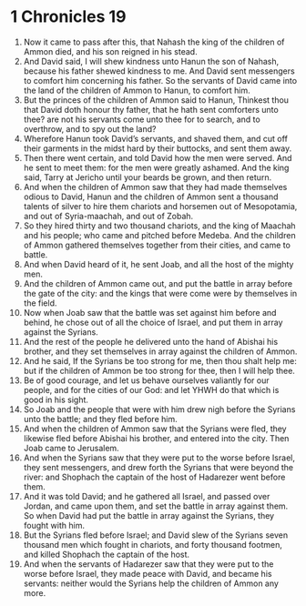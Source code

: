 ﻿# 1 Chronicles  19
1. Now it came to pass after this, that Nahash the king of the children of Ammon died, and his son reigned in his stead. 
2. And David said, I will shew kindness unto Hanun the son of Nahash, because his father shewed kindness to me. And David sent messengers to comfort him concerning his father. So the servants of David came into the land of the children of Ammon to Hanun, to comfort him. 
3. But the princes of the children of Ammon said to Hanun, Thinkest thou that David doth honour thy father, that he hath sent comforters unto thee? are not his servants come unto thee for to search, and to overthrow, and to spy out the land? 
4. Wherefore Hanun took David’s servants, and shaved them, and cut off their garments in the midst hard by their buttocks, and sent them away. 
5. Then there went certain, and told David how the men were served. And he sent to meet them: for the men were greatly ashamed. And the king said, Tarry at Jericho until your beards be grown, and then return. 
6.  And when the children of Ammon saw that they had made themselves odious to David, Hanun and the children of Ammon sent a thousand talents of silver to hire them chariots and horsemen out of Mesopotamia, and out of Syria-maachah, and out of Zobah. 
7. So they hired thirty and two thousand chariots, and the king of Maachah and his people; who came and pitched before Medeba. And the children of Ammon gathered themselves together from their cities, and came to battle. 
8. And when David heard of it, he sent Joab, and all the host of the mighty men. 
9. And the children of Ammon came out, and put the battle in array before the gate of the city: and the kings that were come were by themselves in the field. 
10. Now when Joab saw that the battle was set against him before and behind, he chose out of all the choice of Israel, and put them in array against the Syrians. 
11. And the rest of the people he delivered unto the hand of Abishai his brother, and they set themselves in array against the children of Ammon. 
12. And he said, If the Syrians be too strong for me, then thou shalt help me: but if the children of Ammon be too strong for thee, then I will help thee. 
13. Be of good courage, and let us behave ourselves valiantly for our people, and for the cities of our God: and let YHWH do that which is good in his sight. 
14. So Joab and the people that were with him drew nigh before the Syrians unto the battle; and they fled before him. 
15. And when the children of Ammon saw that the Syrians were fled, they likewise fled before Abishai his brother, and entered into the city. Then Joab came to Jerusalem. 
16.  And when the Syrians saw that they were put to the worse before Israel, they sent messengers, and drew forth the Syrians that were beyond the river: and Shophach the captain of the host of Hadarezer went before them. 
17. And it was told David; and he gathered all Israel, and passed over Jordan, and came upon them, and set the battle in array against them. So when David had put the battle in array against the Syrians, they fought with him. 
18. But the Syrians fled before Israel; and David slew of the Syrians seven thousand men which fought in chariots, and forty thousand footmen, and killed Shophach the captain of the host. 
19. And when the servants of Hadarezer saw that they were put to the worse before Israel, they made peace with David, and became his servants: neither would the Syrians help the children of Ammon any more. 
